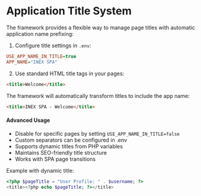# Application Title System

The framework provides a flexible way to manage page titles with automatic application name prefixing:

1. Configure title settings in `.env`:

```ini
USE_APP_NAME_IN_TITLE=true
APP_NAME="INEX SPA"
```

2. Use standard HTML title tags in your pages:

```html
<title>Welcome</title>
```

The framework will automatically transform titles to include the app name:

```html
<title>INEX SPA - Welcome</title>
```

#### Advanced Usage

* Disable for specific pages by setting `USE_APP_NAME_IN_TITLE=false`
* Custom separators can be configured in .env
* Supports dynamic titles from PHP variables
* Maintains SEO-friendly title structure
* Works with SPA page transitions

Example with dynamic title:

```php
<?php $pageTitle = "User Profile: " . $username; ?>
<title><?php echo $pageTitle; ?></title>
```
